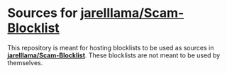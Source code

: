 # Sources for [jarelllama/Scam-Blocklist](https://github.com/jarelllama/Scam-Blocklist)

This repository is meant for hosting blocklists to be used as sources in **[jarelllama/Scam-Blocklist](https://github.com/jarelllama/Scam-Blocklist)**. These blocklists are not meant to be used by themselves.
